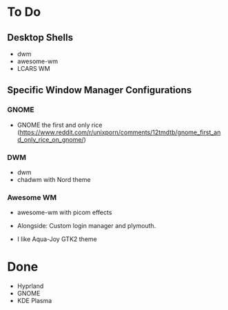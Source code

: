 # To Do
## Desktop Shells

- dwm
- awesome-wm
- LCARS WM
## Specific Window Manager Configurations
### GNOME
- GNOME the first and only rice (https://www.reddit.com/r/unixporn/comments/12tmdtb/gnome_first_and_only_rice_on_gnome/)
### DWM
- dwm
- chadwm with Nord theme
### Awesome WM
- awesome-wm with picom effects


- Alongside: Custom login manager and plymouth.

- I like Aqua-Joy GTK2 theme

# Done

- Hyprland
- GNOME
- KDE Plasma